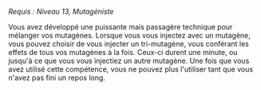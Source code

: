 *Requis : Niveau 13, Mutagéniste*

Vous avez développé une puissante mais passagère technique pour mélanger vos mutagènes. Lorsque vous vous injectez avec un mutagène, vous pouvez choisir de vous injecter un tri-mutagène, vous conférant les effets de tous vos mutagènes à la fois. Ceux-ci durent une minute, ou jusqu'à ce que vous vous injectiez un autre mutagène. Une fois que vous avez utilisé cette compétence, vous ne pouvez plus l'utiliser tant que vous n'avez pas fini un repos long.